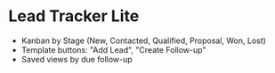 # Lead Tracker Lite

- Kanban by Stage (New, Contacted, Qualified, Proposal, Won, Lost)
- Template buttons: "Add Lead", "Create Follow-up"
- Saved views by due follow-up
